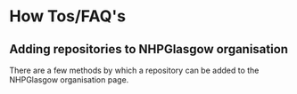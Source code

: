 # How Tos/FAQ's

## Adding repositories to NHPGlasgow organisation

There are a few methods by which a repository can be added to the NHPGlasgow organisation page.
